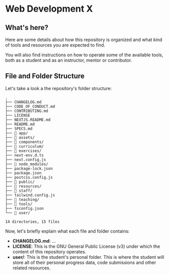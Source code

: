 # Web Development X 

## What's here?

Here are some details about how this repository is organized and what kind of tools and resources you are expected to find.

You will also find instructions on how to operate some of the available tools, both as a student and as an instructor, mentor or contributor.

## File and Folder Structure

Let's take a look a the repository's folder structure:

```
.
├── CHANGELOG.md
├── CODE_OF_CONDUCT.md
├── CONTRIBUTING.md
├── LICENSE
├── NEXTJS.README.md
├── README.md
├── SPECS.md
├── 📂 app/
├── 📂 assets/
├── 📂 components/
├── 📂 curriculum/
├── 📂 exercises/
├── next-env.d.ts
├── next.config.js
├── 📂 node_modules/
├── package-lock.json
├── package.json
├── postcss.config.js
├── 📂 public/
├── 📂 resources/
├── 📂 staff/
├── tailwind.config.js
├── 📂 teaching/
├── 📂 tools/
├── tsconfig.json
└── 📂 user/

14 directories, 15 files
```

Now, let's briefly explain what each file and folder contains:

- **CHANGELOG.md**:
...
- **LICENSE**: This is the GNU General Public License (v3) under which the content of this repository operates.
- **user/**: This is the student's personal folder. This is where the student will store all of their personal progress data, code submissions and other related resources.
